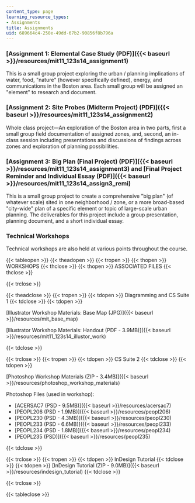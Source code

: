 ```yaml
---
content_type: page
learning_resource_types:
- Assignments
title: Assignments
uid: 689664c4-250e-49dd-67b2-90856f8b796a
---
```


### [Assignment 1: Elemental Case Study (PDF)]({{< baseurl >}}/resources/mit11_123s14_assignment1)

This is a small group project exploring the urban / planning implications of water, food, "nature" (however specifically defined), energy, and communications in the Boston area. Each small group will be assigned an "element" to research and document.

### [Assignment 2: Site Probes (Midterm Project) (PDF)]({{< baseurl >}}/resources/mit11_123s14_assignment2)

Whole class project—An exploration of the Boston area in two parts, first a small group field documentation of assigned zones, and, second, an in-class session including presentations and discussions of findings across zones and exploration of planning possibilities.

### [Assignment 3: Big Plan (Final Project) (PDF)]({{< baseurl >}}/resources/mit11_123s14_assignment3) and [Final Project Reminder and Individual Essay (PDF)]({{< baseurl >}}/resources/mit11_123s14_assign3_remi)

This is a small group project to create a comprehensive "big plan" (of whatever scale) sited in one neighborhood / zone, or a more broad-based "city-wide" plan of a specific element or topic of large-scale urban planning. The deliverables for this project include a group presentation, planning document, and a short individual essay.

### Technical Workshops

Technical workshops are also held at various points throughout the course.

{{< tableopen >}}
{{< theadopen >}}
{{< tropen >}}
{{< thopen >}}
WORKSHOPS
{{< thclose >}}
{{< thopen >}}
ASSOCIATED FILES
{{< thclose >}}

{{< trclose >}}

{{< theadclose >}}
{{< tropen >}}
{{< tdopen >}}
Diagramming and CS Suite 1
{{< tdclose >}}
{{< tdopen >}}


[Illustrator Workshop Materials: Base Map (JPG)]({{< baseurl >}}/resources/mit_base_map)

[Illustrator Workshop Materials: Handout (PDF - 3.9MB)]({{< baseurl >}}/resources/mit11_123s14_illustor_work)


{{< tdclose >}}

{{< trclose >}}
{{< tropen >}}
{{< tdopen >}}
CS Suite 2
{{< tdclose >}}
{{< tdopen >}}


[Photoshop Workshop Materials (ZIP - 3.4MB)]({{< baseurl >}}/resources/photoshop_workshop_materials)

Photoshop Files (used in workshop):

*   [ACERSAC7 (PSD - 9.5MB)]({{< baseurl >}}/resources/acersac7)
*   [PEOPL206 (PSD - 1.9MB)]({{< baseurl >}}/resources/peopl206)
*   [PEOPL230 (PSD - 4.3MB)]({{< baseurl >}}/resources/peopl230)
*   [PEOPL233 (PSD - 6.6MB)]({{< baseurl >}}/resources/peopl233)
*   [PEOPL234 (PSD - 1.8MB)]({{< baseurl >}}/resources/peopl234)
*   [PEOPL235 (PSD)]({{< baseurl >}}/resources/peopl235)


{{< tdclose >}}

{{< trclose >}}
{{< tropen >}}
{{< tdopen >}}
InDesign Tutorial
{{< tdclose >}}
{{< tdopen >}}
[InDesign Tutorial (ZIP - 9.0MB)]({{< baseurl >}}/resources/indesign_tutorial)
{{< tdclose >}}

{{< trclose >}}

{{< tableclose >}}